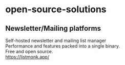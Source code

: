 # open-source-solutions

## Newsletter/Mailing platforms
Self-hosted newsletter and mailing list manager  
Performance and features packed into a single binary.  
Free and open source.  
https://listmonk.app/
